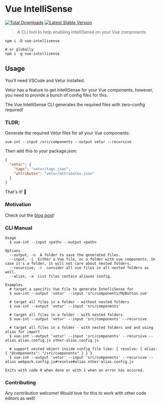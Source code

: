 # Vue IntelliSense

<a href="https://www.npmjs.com/package/vue-intellisense"><img src="https://img.shields.io/npm/v/vue-intellisense.svg" alt="Total Downloads"></a>
<a href="https://www.npmjs.com/package/vue-intellisense"><img src="https://img.shields.io/npm/dw/vue-intellisense.svg" alt="Latest Stable Version"></a>

> A CLI tool to help enabling IntelliSense on your Vue components

```shell
npm i -D vue-intellisense

# or globally
npm i -g vue-intellisense
```

## Usage

You'll need VSCode and Vetur installed.

Vetur has a feature to get IntelliSense for your Vue components, however, you need to provide a bunch of config files for this.

The Vue IntelliSense CLI generates the required files with zero-config required!

### TLDR;

Generate the required Vetur files for all your Vue components:

```
vue-int --input /src/components --output vetur --recursive
```

Then add this to your package.json:

```json
{
  "vetur": {
    "tags": "vetur/tags.json",
    "attributes": "vetur/attributes.json"
  }
}
```

That's it! 🎉

### Motivation

Check out the [blog post](https://medium.com/@lucaban/vue-intellisense-in-vscode-33cf8860e092)!

### CLI Manual

```
Usage
  $ vue-int --input <path> --output <path>

Options
  --output, -o  A folder to save the generated files.
  --input, -i  Either a Vue file, or a folder with vue components. In case it's a folder, it will not care about nested folders.
  --recursive, -r  consider all vue files in all nested folders as well.
  --alias, -a  List files contain aliases config.

Examples
  # target a specific Vue file to generate IntelliSense for
  $ vue-int --output 'vetur' --input 'src/components/MyButton.vue'

  # target all files in a folder - without nested folders
  $ vue-int --output 'vetur' --input 'src/components'

  # target all files in a folder - with nested folders
  $ vue-int --output 'vetur' --input 'src/components' --recursive

  # target all files in a folder - with nested folders and and using alias for import
  $ vue-int --output 'vetur' --input 'src/components' --recursive --alias alias.config.js other-alias.config.js

  # support nested object inside config file like: { resolve: { alias: { "@components": "/src/components" } } }
  $ vue-int --output 'vetur' --input 'src/components' --recursive --alias webpack.config.js#resolve#alias other-alias.config.js

Exits with code 0 when done or with 1 when an error has occured.
```

### Contributing

Any contribution welcome! Would love for this to work with other code editors as well!
